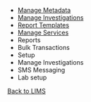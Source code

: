 * [Manage Metadata](https://github.com/hmislk/hmis/wiki/Manage-Metadata) 
* [Manage Investigations](https://github.com/hmislk/hmis/wiki/Manage-Investigations) 
* [Report Templates](https://github.com/hmislk/hmis/wiki/Report-Templates) 
* [Manage Services](https://github.com/hmislk/hmis/wiki/Manage-Services-%E2%80%90-LIMS) 
* Reports 
* Bulk Transactions 
* Setup
* Manage Investigations
* SMS Messaging
* Lab setup 


[Back to LIMS](https://github.com/hmislk/hmis/wiki/LIMS)
